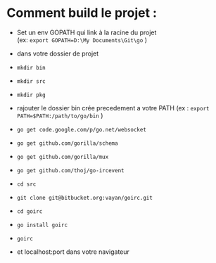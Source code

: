 # Comment build le projet : 

* Set un env GOPATH qui link à la racine du projet  
 (ex: `export GOPATH=D:\My Documents\Git\go` )

* dans votre dossier de projet 
* `mkdir bin`
* `mkdir src`
* `mkdir pkg`

* rajouter le dossier bin crée precedement a votre PATH 
 (ex : `export PATH=$PATH:/path/to/go/bin` )

* `go get code.google.com/p/go.net/websocket`
* `go get github.com/gorilla/schema`
* `go get github.com/gorilla/mux`
* `go get github.com/thoj/go-ircevent`

* `cd src`
* `git clone git@bitbucket.org:vayan/goirc.git`

* `cd goirc`
* `go install goirc`
* `goirc`
* et localhost:port dans votre navigateur